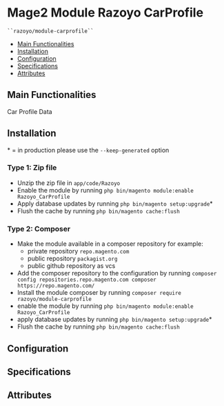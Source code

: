# Mage2 Module Razoyo CarProfile

    ``razoyo/module-carprofile``

 - [Main Functionalities](#markdown-header-main-functionalities)
 - [Installation](#markdown-header-installation)
 - [Configuration](#markdown-header-configuration)
 - [Specifications](#markdown-header-specifications)
 - [Attributes](#markdown-header-attributes)


## Main Functionalities
Car Profile Data

## Installation
\* = in production please use the `--keep-generated` option

### Type 1: Zip file

 - Unzip the zip file in `app/code/Razoyo`
 - Enable the module by running `php bin/magento module:enable Razoyo_CarProfile`
 - Apply database updates by running `php bin/magento setup:upgrade`\*
 - Flush the cache by running `php bin/magento cache:flush`

### Type 2: Composer

 - Make the module available in a composer repository for example:
    - private repository `repo.magento.com`
    - public repository `packagist.org`
    - public github repository as vcs
 - Add the composer repository to the configuration by running `composer config repositories.repo.magento.com composer https://repo.magento.com/`
 - Install the module composer by running `composer require razoyo/module-carprofile`
 - enable the module by running `php bin/magento module:enable Razoyo_CarProfile`
 - apply database updates by running `php bin/magento setup:upgrade`\*
 - Flush the cache by running `php bin/magento cache:flush`


## Configuration




## Specifications




## Attributes




